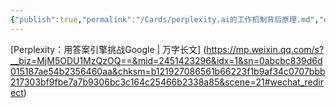 ```yaml
---
{"publish":true,"permalink":"/Cards/perplexity.ai的工作机制背后原理.md","created":"2025-04-04T01:13:36.961+08:00","modified":"2025-07-11T15:31:31.477+08:00","published":"2025-07-11T15:31:31.477+08:00","cssclasses":""}
---
```



[Perplexity：用答案引擎挑战Google | 万字长文]
(https://mp.weixin.qq.com/s?__biz=MjM5ODU1MzQzOQ==&mid=2451423296&idx=1&sn=0abcbc839d6d015187ae54b2356460aa&chksm=b121927086561b66223f1b9af34c0707bbb217303bf9fbe7a7b9306bc3c164c25466b2338a85&scene=21#wechat_redirect)